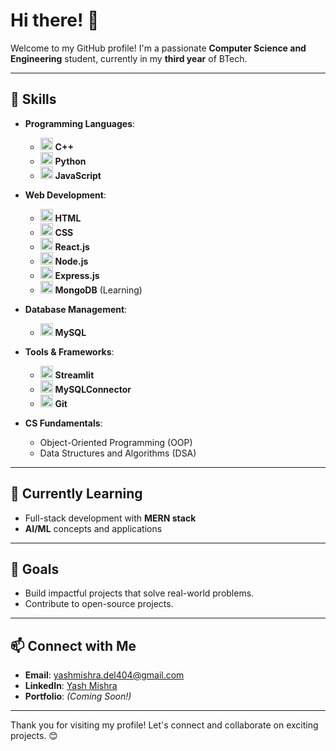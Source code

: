# Hi there! 👋

Welcome to my GitHub profile! I'm a passionate **Computer Science and Engineering** student, currently in my **third year** of BTech.

---

## 🚀 Skills

- **Programming Languages**:
  - <img src="https://cdn.jsdelivr.net/gh/devicons/devicon/icons/cplusplus/cplusplus-original.svg" alt="C++ Icon" width="20" height="20"/> **C++**
  - <img src="https://cdn.jsdelivr.net/gh/devicons/devicon/icons/python/python-original.svg" alt="Python Icon" width="20" height="20"/> **Python**
  - <img src="https://cdn.jsdelivr.net/gh/devicons/devicon/icons/javascript/javascript-original.svg" alt="JavaScript Icon" width="20" height="20"/> **JavaScript**

- **Web Development**:
  - <img src="https://cdn.jsdelivr.net/gh/devicons/devicon/icons/html5/html5-original.svg" alt="HTML Icon" width="20" height="20"/> **HTML**
  - <img src="https://cdn.jsdelivr.net/gh/devicons/devicon/icons/css3/css3-original.svg" alt="CSS Icon" width="20" height="20"/> **CSS**
  - <img src="https://cdn.jsdelivr.net/gh/devicons/devicon/icons/react/react-original.svg" alt="React Icon" width="20" height="20"/> **React.js**
  - <img src="https://cdn.jsdelivr.net/gh/devicons/devicon/icons/nodejs/nodejs-original.svg" alt="Node.js Icon" width="20" height="20"/> **Node.js**
  - <img src="https://cdn.jsdelivr.net/gh/devicons/devicon/icons/express/express-original.svg" alt="Express Icon" width="20" height="20"/> **Express.js**
  - <img src="https://cdn.jsdelivr.net/gh/devicons/devicon/icons/mongodb/mongodb-original.svg" alt="MongoDB Icon" width="20" height="20"/> **MongoDB** (Learning)

- **Database Management**:
  - <img src="https://cdn.jsdelivr.net/gh/devicons/devicon/icons/mysql/mysql-original.svg" alt="MySQL Icon" width="20" height="20"/> **MySQL**

- **Tools & Frameworks**:
  - <img src="https://streamlit.io/images/brand/streamlit-mark-color.png" alt="Streamlit Icon" width="20" height="20"/> **Streamlit**
  - <img src="https://axtesys.at/siemens/edge/sqlconnector/assets/images/mysql_icon-c99ec94e2b3988cff79e763d976e6b35.png" alt="MySQLConnector Icon" width="20" height="20"/> **MySQLConnector**
  - <img src="https://cdn.jsdelivr.net/gh/devicons/devicon/icons/git/git-original.svg" alt="Git Icon" width="20" height="20"/> **Git**

- **CS Fundamentals**:
  - Object-Oriented Programming (OOP)
  - Data Structures and Algorithms (DSA)

---

## 🌱 Currently Learning

- Full-stack development with **MERN stack**
- **AI/ML** concepts and applications

---

## 🎯 Goals

- Build impactful projects that solve real-world problems.
- Contribute to open-source projects.

---

## 📫 Connect with Me

- **Email**: yashmishra.del404@gmail.com
- **LinkedIn**: [Yash Mishra](https://www.linkedin.com/in/yash-mishra-b9592331b/)
- **Portfolio**: _(Coming Soon!)_

---

Thank you for visiting my profile! Let's connect and collaborate on exciting projects. 😊
